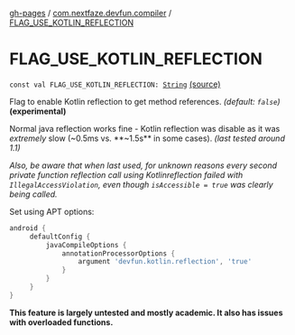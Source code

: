 [gh-pages](../index.md) / [com.nextfaze.devfun.compiler](index.md) / [FLAG_USE_KOTLIN_REFLECTION](./-f-l-a-g_-u-s-e_-k-o-t-l-i-n_-r-e-f-l-e-c-t-i-o-n.md)

# FLAG_USE_KOTLIN_REFLECTION

`const val FLAG_USE_KOTLIN_REFLECTION: `[`String`](https://kotlinlang.org/api/latest/jvm/stdlib/kotlin/-string/index.html) [(source)](https://github.com/NextFaze/dev-fun/tree/master/devfun-compiler/src/main/java/com/nextfaze/devfun/compiler/Compiler.kt#L52)

Flag to enable Kotlin reflection to get method references. *(default: `false`)* **(experimental)**

Normal java reflection works fine - Kotlin reflection was disable as it was *extremely* slow (~0.5ms vs.
**~1.5s** in some cases). *(last tested around 1.1)*

*Also, be aware that when last used, for unknown reasons every second private function reflection call using Kotlinreflection failed with `IllegalAccessViolation`, even though `isAccessible = true` was clearly being called.*

Set using APT options:

``` gradle
android {
     defaultConfig {
         javaCompileOptions {
             annotationProcessorOptions {
                 argument 'devfun.kotlin.reflection', 'true'
             }
         }
     }
}
```

**This feature is largely untested and mostly academic. It also has issues with overloaded functions.**

